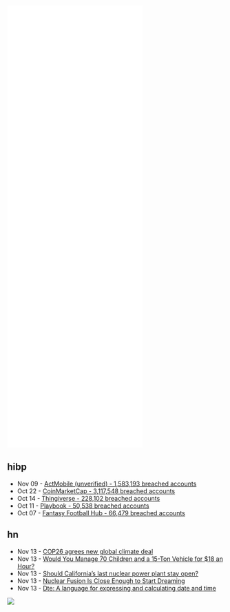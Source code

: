 ![Metrics](https://raw.githubusercontent.com/phixion/phixion/master/metrics.svg)

## hibp

<!--
for https://github.com/phixion/phixion/blob/main/.github/workflows/feeds.yml
-->
<!--START_SECTION:haveibeenpwnd-->
- Nov 09 - [ActMobile (unverified) - 1,583,193 breached accounts](https://haveibeenpwned.com/PwnedWebsites#ActMobile)
- Oct 22 - [CoinMarketCap - 3,117,548 breached accounts](https://haveibeenpwned.com/PwnedWebsites#CoinMarketCap)
- Oct 14 - [Thingiverse - 228,102 breached accounts](https://haveibeenpwned.com/PwnedWebsites#Thingiverse)
- Oct 11 - [Playbook - 50,538 breached accounts](https://haveibeenpwned.com/PwnedWebsites#Playbook)
- Oct 07 - [Fantasy Football Hub - 66,479 breached accounts](https://haveibeenpwned.com/PwnedWebsites#FantasyFootballHub)
<!--END_SECTION:haveibeenpwnd-->

## hn

<!--
for https://github.com/phixion/phixion/blob/main/.github/workflows/feeds.yml
-->
<!--START_SECTION:hn-->
- Nov 13 - [COP26 agrees new global climate deal](https://www.bbc.co.uk/news/world-59277788)
- Nov 13 - [Would You Manage 70 Children and a 15-Ton Vehicle for $18 an Hour?](https://fivethirtyeight.com/features/would-you-manage-70-children-and-a-15-ton-vehicle-for-18-an-hour/)
- Nov 13 - [Should California’s last nuclear power plant stay open?](https://www.sandiegouniontribune.com/business/story/2021-11-12/should-californias-last-nuclear-power-plant-stay-open)
- Nov 13 - [Nuclear Fusion Is Close Enough to Start Dreaming](https://www.bloomberg.com/opinion/articles/2021-11-11/nuclear-fusion-is-close-enough-to-start-dreaming-of-a-new-world)
- Nov 13 - [Dte: A language for expressing and calculating date and time](https://github.com/mvrozanti/dte)
<!--END_SECTION:hn-->

<!--
for https://yhype.me
-->
![](https://hit.yhype.me/github/profile?user_id=13013670)
